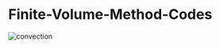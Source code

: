 # Finite-Volume-Method-Codes

 

![convection](https://user-images.githubusercontent.com/44025527/54500812-bc778a80-4946-11e9-8327-a534306476aa.png) 
 

